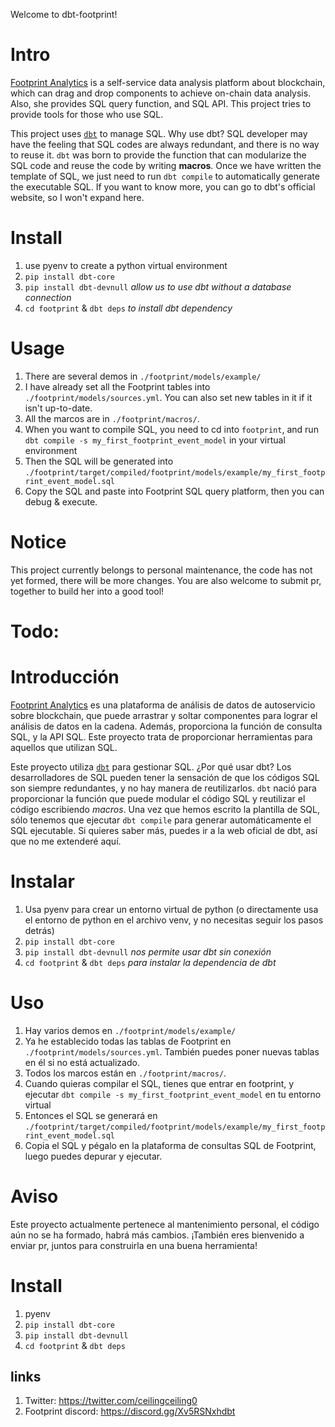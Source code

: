 Welcome to dbt-footprint!

# Intro
[Footprint Analytics](https://www.footprint.network/dashboards) is a self-service data analysis platform about blockchain,
which can drag and drop components to achieve on-chain data analysis. Also, she provides SQL query function, and SQL API.
This project tries to provide tools for those who use SQL.

This project uses [`dbt`](https://www.getdbt.com/) to manage SQL.
Why use dbt?
SQL developer may have the feeling that SQL codes are always redundant, and there is no way to reuse it.
`dbt` was born to provide the function that can modularize the SQL code and reuse the code by writing **macros**.
Once we have written the template of SQL, we just need to run `dbt compile` to automatically generate the executable SQL.
If you want to know more, you can go to dbt's official website, so I won't expand here.

# Install
1. use pyenv to create a python virtual environment
2. `pip install dbt-core`
3. `pip install dbt-devnull`  *allow us to use dbt without a database connection*
3. `cd footprint` & `dbt deps` *to install dbt dependency*

# Usage
1. There are several demos in `./footprint/models/example/`
2. I have already set all the Footprint tables into  `./footprint/models/sources.yml`.
You can also set new tables in it if it isn't up-to-date.
3. All the marcos are in `./footprint/macros/`.
4. When you want to compile SQL, you need to cd into `footprint`,
and run `dbt compile -s my_first_footprint_event_model` in your virtual environment
5. Then the SQL will be generated into `./footprint/target/compiled/footprint/models/example/my_first_footprint_event_model.sql`
6. Copy the SQL and paste into Footprint SQL query platform, then you can debug & execute.

# Notice
This project currently belongs to personal maintenance, the code has not yet formed, there will be more changes.
You are also welcome to submit pr, together to build her into a good tool!

# Todo:


# Introducción
[Footprint Analytics](https://www.footprint.network/dashboards) es una plataforma de análisis de datos de autoservicio sobre blockchain,
que puede arrastrar y soltar componentes para lograr el análisis de datos en la cadena.
Además, proporciona la función de consulta SQL, y la API SQL.
Este proyecto trata de proporcionar herramientas para aquellos que utilizan SQL.

Este proyecto utiliza [`dbt`](https://www.getdbt.com/) para gestionar SQL.
¿Por qué usar dbt?
Los desarrolladores de SQL pueden tener la sensación de que los códigos SQL son siempre redundantes,
y no hay manera de reutilizarlos.
`dbt` nació para proporcionar la función que puede modular el código SQL y reutilizar el código escribiendo *macros*.
Una vez que hemos escrito la plantilla de SQL, sólo tenemos que ejecutar `dbt compile` para generar automáticamente
el SQL ejecutable. Si quieres saber más, puedes ir a la web oficial de dbt, así que no me extenderé aquí.

# Instalar
1. Usa pyenv para crear un entorno virtual de python (o directamente usa el entorno de python en el archivo venv, y no necesitas seguir los pasos detrás)
2. `pip install dbt-core`
3. `pip install dbt-devnull` *nos permite usar dbt sin conexión*
4. `cd footprint` & `dbt deps` *para instalar la dependencia de dbt*

# Uso
1. Hay varios demos en `./footprint/models/example/`
2. Ya he establecido todas las tablas de Footprint en `./footprint/models/sources.yml`.
También puedes poner nuevas tablas en él si no está actualizado.
3. Todos los marcos están en `./footprint/macros/`.
4. Cuando quieras compilar el SQL, tienes que entrar en footprint,
y ejecutar `dbt compile -s my_first_footprint_event_model` en tu entorno virtual
5. Entonces el SQL se generará en `./footprint/target/compiled/footprint/models/example/my_first_footprint_event_model.sql`
6. Copia el SQL y pégalo en la plataforma de consultas SQL de Footprint, luego puedes depurar y ejecutar.

# Aviso
Este proyecto actualmente pertenece al mantenimiento personal, el código aún no se ha formado, habrá más cambios.
¡También eres bienvenido a enviar pr, juntos para construirla en una buena herramienta!


# Install
1. pyenv 
2. `pip install dbt-core`
3. `pip install dbt-devnull`  
4. `cd footprint` & `dbt deps`


## links
1. Twitter: https://twitter.com/ceilingceiling0
2. Footprint discord: https://discord.gg/Xv5RSNxhdbt
